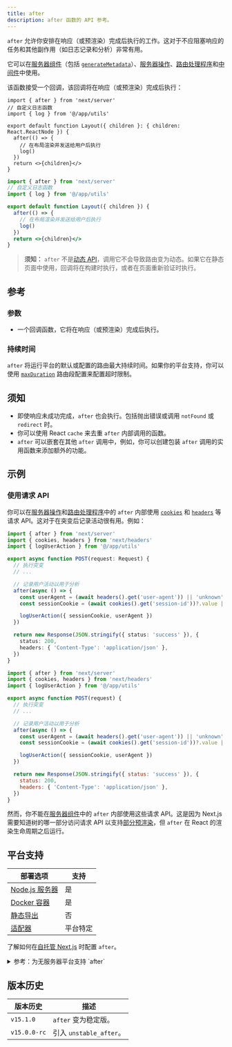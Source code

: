 ```yaml
---
title: after
description: after 函数的 API 参考。
---
```


`after` 允许你安排在响应（或预渲染）完成后执行的工作。这对于不应阻塞响应的任务和其他副作用（如日志记录和分析）非常有用。

它可以在[服务器组件](/docs/app/building-your-application/rendering/server-components)（包括 [`generateMetadata`](https://nextjs.org/docs/app/api-reference/functions/generate-metadata)）、[服务器操作](/docs/app/building-your-application/data-fetching/server-actions-and-mutations)、[路由处理程序](/docs/app/building-your-application/routing/route-handlers)和[中间件](/docs/app/building-your-application/routing/middleware)中使用。

该函数接受一个回调，该回调将在响应（或预渲染）完成后执行：

```tsx filename="app/layout.tsx" switcher
import { after } from 'next/server'
// 自定义日志函数
import { log } from '@/app/utils'

export default function Layout({ children }: { children: React.ReactNode }) {
  after(() => {
    // 在布局渲染并发送给用户后执行
    log()
  })
  return <>{children}</>
}
```

```jsx filename="app/layout.jsx" switcher
import { after } from 'next/server'
// 自定义日志函数
import { log } from '@/app/utils'

export default function Layout({ children }) {
  after(() => {
    // 在布局渲染并发送给用户后执行
    log()
  })
  return <>{children}</>
}
```

> **须知：** `after` 不是[动态 API](/docs/app/building-your-application/rendering/server-components#dynamic-apis)，调用它不会导致路由变为动态。如果它在静态页面中使用，回调将在构建时执行，或者在页面重新验证时执行。

## 参考

### 参数

- 一个回调函数，它将在响应（或预渲染）完成后执行。

### 持续时间

`after` 将运行平台的默认或配置的路由最大持续时间。如果你的平台支持，你可以使用 [`maxDuration`](/docs/app/api-reference/file-conventions/route-segment-config#maxduration) 路由段配置来配置超时限制。

## 须知

- 即使响应未成功完成，`after` 也会执行。包括抛出错误或调用 `notFound` 或 `redirect` 时。
- 你可以使用 React `cache` 来去重 `after` 内部调用的函数。
- `after` 可以嵌套在其他 `after` 调用中，例如，你可以创建包装 `after` 调用的实用函数来添加额外的功能。

## 示例

### 使用请求 API

你可以在[服务器操作](/docs/app/building-your-application/data-fetching/server-actions-and-mutations)和[路由处理程序](/docs/app/api-reference/file-conventions/route)中的 `after` 内部使用 [`cookies`](/docs/app/api-reference/functions/cookies) 和 [`headers`](/docs/app/api-reference/functions/headers) 等请求 API。这对于在突变后记录活动很有用。例如：

```ts filename="app/api/route.ts" highlight={2,7-9} switcher
import { after } from 'next/server'
import { cookies, headers } from 'next/headers'
import { logUserAction } from '@/app/utils'

export async function POST(request: Request) {
  // 执行突变
  // ...

  // 记录用户活动以用于分析
  after(async () => {
    const userAgent = (await headers().get('user-agent')) || 'unknown'
    const sessionCookie = (await cookies().get('session-id'))?.value || 'anonymous'

    logUserAction({ sessionCookie, userAgent })
  })

  return new Response(JSON.stringify({ status: 'success' }), {
    status: 200,
    headers: { 'Content-Type': 'application/json' },
  })
}
```

```js filename="app/api/route.js" highlight={2,7-9} switcher
import { after } from 'next/server'
import { cookies, headers } from 'next/headers'
import { logUserAction } from '@/app/utils'

export async function POST(request) {
  // 执行突变
  // ...

  // 记录用户活动以用于分析
  after(async () => {
    const userAgent = (await headers().get('user-agent')) || 'unknown'
    const sessionCookie = (await cookies().get('session-id'))?.value || 'anonymous'

    logUserAction({ sessionCookie, userAgent })
  })

  return new Response(JSON.stringify({ status: 'success' }), {
    status: 200,
    headers: { 'Content-Type': 'application/json' },
  })
}
```

然而，你不能在[服务器组件](/docs/app/building-your-application/rendering/server-components)中的 `after` 内部使用这些请求 API。这是因为 Next.js 需要知道树的哪一部分访问请求 API 以支持[部分预渲染](/docs/app/getting-started/partial-prerendering)，但 `after` 在 React 的渲染生命周期之后运行。

## 平台支持

| 部署选项                                                            | 支持     |
| ------------------------------------------------------------------- | -------- |
| [Node.js 服务器](/docs/app/getting-started/deploying#nodejs-server) | 是       |
| [Docker 容器](/docs/app/getting-started/deploying#docker)           | 是       |
| [静态导出](/docs/app/getting-started/deploying#static-export)       | 否       |
| [适配器](/docs/app/getting-started/deploying#adapters)              | 平台特定 |

了解如何在[自托管 Next.js](/docs/app/guides/self-hosting#after) 时配置 `after`。

<details id="after-serverless">
  <summary>参考：为无服务器平台支持 `after`</summary>
  在无服务器上下文中使用 `after` 需要在响应发送后等待异步任务完成。在 Next.js 和 Vercel 中，这是通过一个名为 `waitUntil(promise)` 的原语实现的，它会延长无服务器调用的生命周期，直到传递给 [`waitUntil`](https://vercel.com/docs/functions/functions-api-reference#waituntil) 的所有 promise 都已解决。

如果你希望用户能够运行 `after`，你将必须提供你自己的 `waitUntil` 实现，其行为类似。

当调用 `after` 时，Next.js 将像这样访问 `waitUntil`：

```jsx
const RequestContext = globalThis[Symbol.for('@next/request-context')]
const contextValue = RequestContext?.get()
const waitUntil = contextValue?.waitUntil
```

这意味着 `globalThis[Symbol.for('@next/request-context')]` 应该包含这样的一个对象：

```tsx
type NextRequestContext = {
  get(): NextRequestContextValue | undefined
}

type NextRequestContextValue = {
  waitUntil?: (promise: Promise<any>) => void
}
```

以下是实现示例。

```tsx
import { AsyncLocalStorage } from 'node:async_hooks'

const RequestContextStorage = new AsyncLocalStorage<NextRequestContextValue>()

// 定义并注入 next.js 将使用的访问器
const RequestContext: NextRequestContext = {
  get() {
    return RequestContextStorage.getStore()
  },
}
globalThis[Symbol.for('@next/request-context')] = RequestContext

const handler = (req, res) => {
  const contextValue = { waitUntil: YOUR_WAITUNTIL }
  // 提供值
  return RequestContextStorage.run(contextValue, () => nextJsHandler(req, res))
}
```

</details>

## 版本历史

| 版本历史     | 描述                    |
| ------------ | ----------------------- |
| `v15.1.0`    | `after` 变为稳定版。    |
| `v15.0.0-rc` | 引入 `unstable_after`。 |
